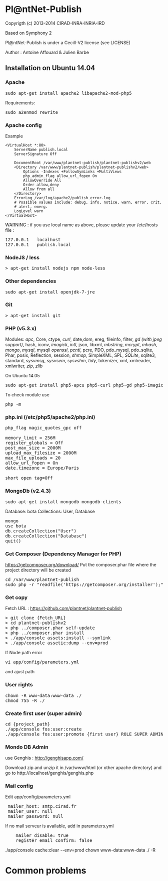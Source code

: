 Pl@ntNet-Publish
================

Copyrigth (c) 2013-2014 CIRAD-INRA-INRIA-IRD

Based on Symphony 2

Pl@ntNet-Publish is under a Cecill-V2 license (see LICENSE)

Author : Antoine Affouard & Julien Barbe


Installation on Ubuntu 14.04
----------------------------

### Apache

<pre>
sudo apt-get install apache2 libapache2-mod-php5
</pre>


Requirements:
<pre>
sudo a2enmod rewrite
</pre>

### Apache config

Example
```
<VirtualHost *:80>
    ServerName publish.local
    ServerSignature Off

    DocumentRoot /var/www/plantnet-publish/plantnet-publishv2/web
    <Directory /var/www/plantnet-publish/plantnet-publishv2/web>
        Options -Indexes +FollowSymLinks +MultiViews
        php_admin_flag allow_url_fopen On
        AllowOverride All
        Order allow,deny
        Allow from all
    </Directory>
    ErrorLog /var/log/apache2/publish_error.log
    # Possible values include: debug, info, notice, warn, error, crit,
    # alert, emerg.
    LogLevel warn
</VirtualHost>
```

WARNING : if you use local name as above, please update your /etc/hosts file :
<pre>
127.0.0.1	localhost
127.0.0.1	publish.local
</pre>

### NodeJS / less

<pre>
> apt-get install nodejs npm node-less
</pre>


### Other dependencies

<pre>
sudo apt-get install openjdk-7-jre
</pre>


### Git

<pre>
> apt-get install git
</pre>

### PHP (v5.3.x)


Modules:
*apc*, Core, ctype, *curl*, date,dom, ereg, fileinfo, filter, *gd (with jpeg support)*, hash, iconv, *imagick*, *intl*, json, libxml, *mbstring*, *mcrypt*, *mhash*, *mongo*, *mysql*, mysqli *openssl*, *pcntl*, pcre, PDO, pdo_mysql, pdo_sqlite, Phar, posix, Reflection, session, *shmop*, SimpleXML, SPL, *SQLite*, sqlite3, standard, *sysvmsg*, *sysvsem*, *sysvshm*, *tidy*, tokenizer, xml, xmlreader, xmlwriter, *zip*, *zlib*


On Ubuntu 14.05

<pre>
sudo apt-get install php5-apcu php5-curl php5-gd php5-imagick php5-intl php5-mongo php5-mcrypt php5-mysql php5-sqlite php5-tidy php5-cli
</pre>


To check module use
<pre>
php -m
</pre>


### php.ini (/etc/php5/apache2/php.ini)

<pre>
php_flag magic_quotes_gpc off

memory_limit = 256M
register_globals = Off
post_max_size = 2000M
upload_max_filesize = 2000M
max_file_uploads = 20
allow_url_fopen = On
date.timezone = Europe/Paris

short_open_tag=Off
</pre>

### MongoDb (v2.4.3)

<pre>
sudo apt-get install mongodb mongodb-clients
</pre>

Database: bota
Collections: User, Database
<pre>
mongo
use bota
db.createCollection("User")
db.createCollection("Database")
quit()
</pre>

### Get Composer (Dependency Manager for PHP)

https://getcomposer.org/download/
Put the composer.phar file where the project directory will be created

<pre>
cd /var/www/plantnet-publish
sudo php -r "readfile('https://getcomposer.org/installer');" | sudo php
</pre>

### Get copy

Fetch URL : https://github.com/plantnet/plantnet-publish
<pre>
> git clone {Fetch_URL}
> cd plantnet-publishv2
> php ../composer.phar self-update
> php ../composer.phar install
> ./app/console assets:install --symlink
> ./app/console assetic:dump --env=prod
</pre>



If Node path error
<pre>
vi app/config/parameters.yml
</pre>
and ajust path

### User rights

<pre>
chown -R www-data:www-data ./
chmod 755 -R ./
</pre>


### Create first user (super admin)

<pre>
cd {project_path}
./app/console fos:user:create
./app/console fos:user:promote {first_user} ROLE_SUPER_ADMIN
</pre>

### Mondo DB Admin

use Genghis : http://genghisapp.com/

Download zip and unzip it in /var/www/html (or other apache directory)
and go to http://localhost/genghis/genghis.php

### Mail config

Edit app/config/parameters.yml
<pre>
 mailer_host: smtp.cirad.fr
 mailer_user: null
 mailer_password: null
</pre>

If no mail serveur is available, add in parameters.yml

<pre>
    mailer_disable: true
    register_email_confirm: false
</pre>


./app/console cache:clear --env=prod
chown www-data:www-data ./ -R

Common problems
===============
